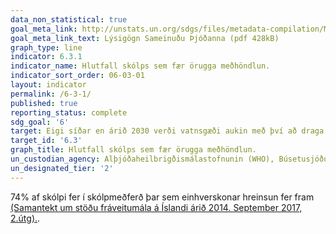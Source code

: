 ```yaml
---
data_non_statistical: true
goal_meta_link: http://unstats.un.org/sdgs/files/metadata-compilation/Metadata-Goal-6.pdf
goal_meta_link_text: Lýsigögn Sameinuðu Þjóðanna (pdf 428kB)
graph_type: line
indicator: 6.3.1
indicator_name: Hlutfall skólps sem fær örugga meðhöndlun.
indicator_sort_order: 06-03-01
layout: indicator
permalink: /6-3-1/
published: true
reporting_status: complete
sdg_goal: '6'
target: Eigi síðar en árið 2030 verði vatnsgæði aukin með því að draga úr mengun, útiloka óæskilega sorplosun og lágmarka losun hættulegra efna og efnablandna. Hlutfall óunnins skólps og frárennslisvatns verði minnkað um helming og endurvinnsla og örugg endurnýting aukin til muna um heim allan
target_id: '6.3'
graph_title: Hlutfall skólps sem fær örugga meðhöndlun.
un_custodian_agency: Alþjóðaheilbrigðismálastofnunin (WHO), Búsetusjóður Sameinuðu Þjóðanna (UN-Habitat), Tölfræðideild Sameinuðu Þjóðanna (UNSD)
un_designated_tier: '2'
---
```


74% af skólpi fer í skólpmeðferð þar sem einhverskonar hreinsun fer fram [(Samantekt um stöðu fráveitumála á Íslandi árið 2014. September 2017, 2.útg).](https://www.ust.is/library/Skrar/utgefid-efni/Annad/Sto%CC%88%C3%B0usky%CC%81rsla%202017%20um%20fr%C3%A1rennslism%C3%A1l%20%C3%9Atg%202.pdf).
